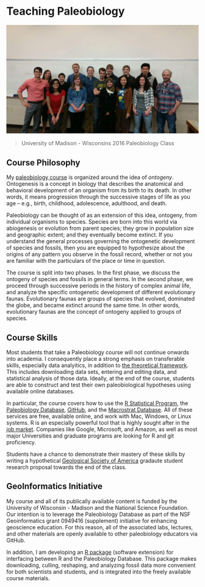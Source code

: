 # Teaching Paleobiology

![Geoscience: 541 Paleobiology Course](https://raw.githubusercontent.com/aazaff/aazaff.github.io/master/img/ClassPhoto.jpg)
> University of Madison - Wisconsins 2016 Paleobiology Class

## Course Philosophy
My [paleobiology course](https://github.com/aazaff/teachPaleobiology/blob/master/README.md) is organized around the idea of *ontogeny*. Ontogenesis is a concept in biology that describes the anatomical and behavioral development of an organism from its birth to its death. In other words, it means progression through the successive stages of life as you age – e.g., birth, childhood, adolescence, adulthood, and death.

Paleobiology can be thought of as an extension of this idea, ontogeny, from individual organisms to species. Species are born into this world via abiogenesis or evolution from parent species; they grow in population size and geographic extent; and they eventually become extinct. If you understand the general processes governing the ontogenetic development of species and fossils, then you are equipped to hypothesize about the origins of any pattern you observe in the fossil record, whether or not you are familiar with the particulars of the place or time in question.

The course is split into two phases. In the first phase, we discuss the ontogeny of species and fossils in general terms. In the second phase, we proceed through successive periods in the history of complex animal life, and analyze the specific ontogenetic development of different evolutionary faunas. Evolutionary faunas are groups of species that evolved, dominated the globe, and became extinct around the same time. In other words, evolutionary faunas are the concept of ontogeny applied to groups of species.

## Course Skills
Most students that take a Paleobiology course will not continue onwards into academia. I consequently place a strong emphasis on transferable skills, especially data analyitics, in addition to [the theoretical framework](#course-philosophy). This includes downloading data sets, entering and editing data, and statistical analysis of those data. Ideally, at the end of the course, students are able to construct and test their own paleobiological hypotheses using available online databases. 

In particular, the course covers how to use the [R Statistical Program](https://github.com/aazaff/startLearn.R/blob/master/README.md), the [Paleobiology Database](www.paleobiodb.org), [GitHub](www.github.com), and the [Macrostrat Database](www.macrostrat.org). All of these services are free, available online, and work with Mac, Windows, or Linux systems. R is an especially powerful tool that is highly sought after in the [job market](http://www.indeed.com/jobtrends/R%2C%20CPA%2C%20Mechanic%2C%20MBA.html). Companies like Google, Microsoft, and Amazon, as well as most major Universities and graduate programs are looking for R and git proficiency.

Students have a chance to demonstrate their mastery of these skills by writing a hypothetical [Geological Society of America](http://www.geosociety.org/grants/gradgrants.htm) gradaute student research proposal towards the end of the class.

## GeoInformatics Initiative
My course and all of its publically available content is funded by the University of Wisconsin - Madison and the National Science Foundation. Our intention is to leverage the Paleobiology Database as part of the NSF Geoinformatics grant 0949416 (supplement) initiative for enhancing geoscience education. For this reason, all of the associated labs, lectures, and other materials are openly available to other paleobiology educators via GitHub. 

In addition, I am developing an [R package](https://github.com/aazaff/paleobiologyDatabase.R/blob/master/README.md) (software extension) for interfacing between R and the Paleobiology Database. This package makes downloading, culling, reshaping, and analyzing fossil data more convenient for both scientists and students, and is integrated into the freely available course materials.
